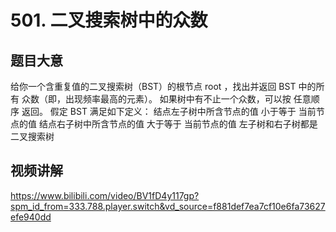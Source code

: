 # 501. 二叉搜索树中的众数

## 题目大意
给你一个含重复值的二叉搜索树（BST）的根节点 root ，找出并返回 BST 中的所有 众数（即，出现频率最高的元素）。
如果树中有不止一个众数，可以按 任意顺序 返回。
假定 BST 满足如下定义：
结点左子树中所含节点的值 小于等于 当前节点的值
结点右子树中所含节点的值 大于等于 当前节点的值
左子树和右子树都是二叉搜索树

## 视频讲解
https://www.bilibili.com/video/BV1fD4y117gp?spm_id_from=333.788.player.switch&vd_source=f881def7ea7cf10e6fa73627efe940dd
